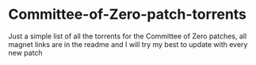 # Committee-of-Zero-patch-torrents
Just a simple list of all the torrents for the Committee of Zero patches, all magnet links are in the readme and I will try my best to update with every new patch
